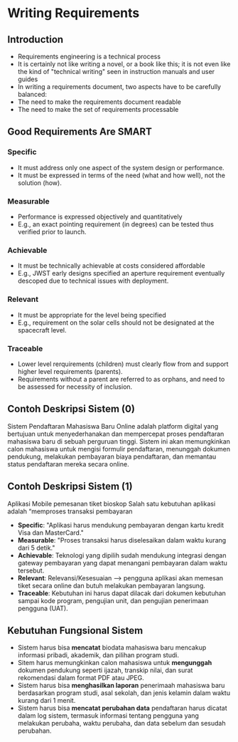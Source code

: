 # Writing Requirements

## Introduction

- Requirements engineering is a technical process
- It is certainly not like writing a novel, or a book like this; it is not even like the kind of "technical writing" seen in instruction manuals and user guides
- In writing a requirements document, two aspects have to be carefully balanced:
- The need to make the requirements document readable
- The need to make the set of requirements processable

## Good Requirements Are SMART

### Specific

- It must address only one aspect of the system design or performance.
- It must be expressed in terms of the need (what and how well), not the solution (how).

### Measurable

- Performance is expressed objectively and quantitatively
- E.g., an exact pointing requirement (in degrees) can be tested thus verified prior to launch.

### Achievable

- It must be technically achievable at costs considered affordable
- E.g., JWST early designs specified an aperture requirement eventually descoped due to technical issues with deployment.

### Relevant

- It must be appropriate for the level being specified
- E.g., requirement on the solar cells should not be designated at the spacecraft level.

### Traceable

- Lower level rerquirements (children) must clearly flow from and support higher level requirements (parents).
- Requirements without a parent are referred to as orphans, and need to be assessed for necessity of inclusion.

## Contoh Deskripsi Sistem (0)

Sistem Pendaftaran Mahasiswa Baru Online adalah platform digital yang bertujuan untuk menyederhanakan dan mempercepat proses pendaftaran mahasiswa baru di sebuah perguruan tinggi. Sistem ini akan memungkinkan calon mahasiswa untuk mengisi formulir pendaftaran, menunggah dokumen pendukung, melakukan pembayaran biaya pendaftaran, dan memantau status pendaftaran mereka secara online.

## Contoh Deskripsi Sistem (1)

Aplikasi Mobile pemesanan tiket bioskop
Salah satu kebutuhan aplikasi adalah “memproses transaksi pembayaran

- **Specific**: "Aplikasi harus mendukung pembayaran dengan kartu kredit Visa dan MasterCard."
- **Measurable**: "Proses transaksi harus diselesaikan dalam waktu kurang dari 5 detik."
- **Achievable**: Teknologi yang dipilih sudah mendukung integrasi dengan gateway pembayaran yang dapat menangani pembayaran dalam waktu tersebut.
- **Relevant**: Relevansi/Kesesuaian —> pengguna aplikasi akan memesan tiket secara online dan butuh melakukan pembayaran langsung.
- **Traceable**: Kebutuhan ini harus dapat dilacak dari dokumen kebutuhan sampai kode program, pengujian unit, dan pengujian penerimaan pengguna (UAT).

## Kebutuhan Fungsional Sistem

- Sistem harus bisa **mencatat** biodata mahasiswa baru mencakup informasi pribadi, akademik, dan pilihan program studi.
- Sitem harus memungkinkan calon mahasiswa untuk **mengunggah** dokumen pendukung seperti ijazah, transkip nilai, dan surat rekomendasi dalam format PDF atau JPEG.
- Sistem harus bisa **menghasilkan laporan** penerimaah mahasiswa baru berdasarkan program studi, asal sekolah, dan jenis kelamin dalam waktu kurang dari 1 menit.
- Sistem harus bisa **mencatat perubahan data** pendaftaran harus dicatat dalam log sistem, termasuk informasi tentang pengguna yang melakukan perubaha, waktu perubaha, dan data sebelum dan sesudah perubahan.
